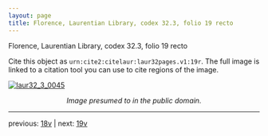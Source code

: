 ```yaml
---
layout: page
title: Florence, Laurentian Library, codex 32.3, folio 19 recto
---
```


Florence, Laurentian Library, codex 32.3, folio 19 recto

Cite this object as `urn:cite2:citelaur:laur32pages.v1:19r`.  The full image is linked to a citation tool you can use to cite regions of the image.

[![laur32_3_0045](http://www.homermultitext.org/iipsrv?IIIF=/project/homer/pyramidal/deepzoom/citelaur/laur32imgs/v1/laur32_3_0045.tif/full/800,/0/default.jpg)](http://www.homermultitext.org/ict2/?urn=urn:cite2:citelaur:laur32imgs.v1:laur32_3_0045) 

<p style="text-align: center; font-style: italic;">Image presumed to in the public domain.</p>

---

previous: [18v](../18v/) | next: [19v](../19v/)